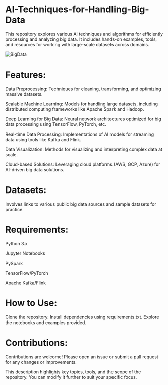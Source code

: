 # AI-Techniques-for-Handling-Big-Data
This repository explores various AI techniques and algorithms for efficiently processing and analyzing big data. It includes hands-on examples, tools, and resources for working with large-scale datasets across domains.

![BigData](https://articonf.eu/wp-content/uploads/2020/08/2020-8-Blog-%E2%80%94-UNIKLU-%E2%80%94-decentralised-Big-Data-sharing.jpg)

# Features:
Data Preprocessing: Techniques for cleaning, transforming, and optimizing massive datasets.

Scalable Machine Learning: Models for handling large datasets, including distributed computing frameworks like Apache Spark and Hadoop.

Deep Learning for Big Data: Neural network architectures optimized for big data processing using TensorFlow, PyTorch, etc.

Real-time Data Processing: Implementations of AI models for streaming data using tools like Kafka and Flink.

Data Visualization: Methods for visualizing and interpreting complex data at scale.

Cloud-based Solutions: Leveraging cloud platforms (AWS, GCP, Azure) for AI-driven big data solutions.

# Datasets:
Involves links to various public big data sources and sample datasets for practice.

# Requirements:
Python 3.x

Jupyter Notebooks

PySpark

TensorFlow/PyTorch

Apache Kafka/Flink

# How to Use:
Clone the repository.
Install dependencies using requirements.txt.
Explore the notebooks and examples provided.

# Contributions:

Contributions are welcome! Please open an issue or submit a pull request for any changes or improvements.

This description highlights key topics, tools, and the scope of the repository. You can modify it further to suit your specific focus.






